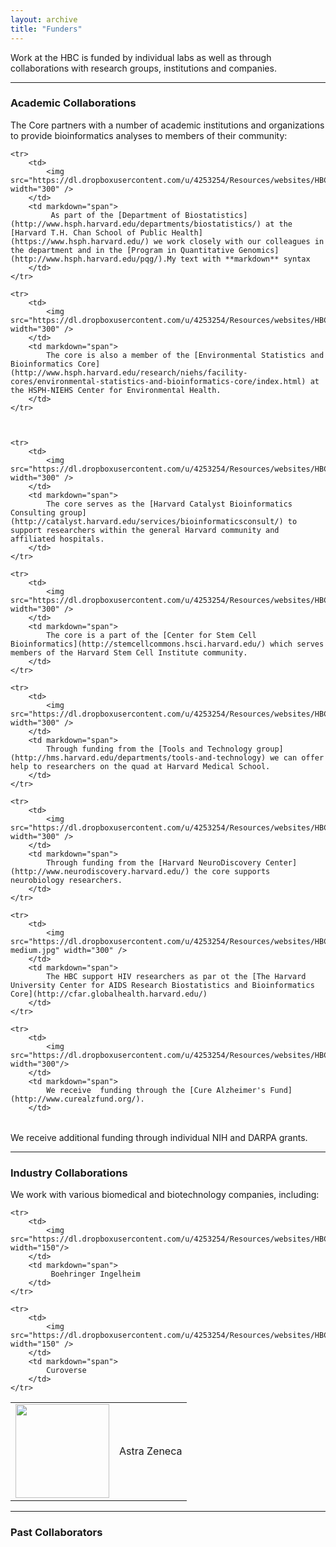 ```yaml
---
layout: archive
title: "Funders"
---
```


Work at the HBC is funded by individual labs as well as through collaborations with research groups, institutions and companies. 

-----

### Academic Collaborations

The Core partners with a number of academic institutions and organizations to provide bioinformatics analyses to members of their community:

<table>

    <tr>
        <td>
            <img src="https://dl.dropboxusercontent.com/u/4253254/Resources/websites/HBC/images/HarvardChan_logo_stack_RGB_Small.png"  width="300" /> 
        </td>
        <td markdown="span">
             As part of the [Department of Biostatistics](http://www.hsph.harvard.edu/departments/biostatistics/) at the [Harvard T.H. Chan School of Public Health](https://www.hsph.harvard.edu/) we work closely with our colleagues in the department and in the [Program in Quantitative Genomics](http://www.hsph.harvard.edu/pqg/).My text with **markdown** syntax
        </td>
    </tr>

    <tr>
        <td>
            <img src="https://dl.dropboxusercontent.com/u/4253254/Resources/websites/HBC/images/niehs.png"  width="300" />
        </td>
        <td markdown="span">
            The core is also a member of the [Environmental Statistics and Bioinformatics Core](http://www.hsph.harvard.edu/research/niehs/facility-cores/environmental-statistics-and-bioinformatics-core/index.html) at the HSPH-NIEHS Center for Environmental Health.
        </td>
    </tr>
    


    <tr>
        <td>
            <img src="https://dl.dropboxusercontent.com/u/4253254/Resources/websites/HBC/images/harvard_catalyst_logo3.jpg"  width="300" />
        </td>
        <td markdown="span">
            The core serves as the [Harvard Catalyst Bioinformatics Consulting group](http://catalyst.harvard.edu/services/bioinformaticsconsult/) to support researchers within the general Harvard community and affiliated hospitals. 
        </td>
    </tr>

    <tr>
        <td>
            <img src="https://dl.dropboxusercontent.com/u/4253254/Resources/websites/HBC/images/hsci_logo.png" width="300" />
        </td>
        <td markdown="span">
            The core is a part of the [Center for Stem Cell Bioinformatics](http://stemcellcommons.hsci.harvard.edu/) which serves members of the Harvard Stem Cell Institute community. 
        </td>
    </tr>

    <tr>
        <td>
            <img  src="https://dl.dropboxusercontent.com/u/4253254/Resources/websites/HBC/images/hms_logo.png"  width="300" />
        </td>
        <td markdown="span">
            Through funding from the [Tools and Technology group](http://hms.harvard.edu/departments/tools-and-technology) we can offer help to researchers on the quad at Harvard Medical School. 
        </td>
    </tr>

    <tr>
        <td>
            <img  src="https://dl.dropboxusercontent.com/u/4253254/Resources/websites/HBC/images/hndc_new_logo_without_background.jpg"  width="300" />
        </td>
        <td markdown="span">
            Through funding from the [Harvard NeuroDiscovery Center](http://www.neurodiscovery.harvard.edu/) the core supports neurobiology researchers.
        </td>
    </tr>

    <tr>
        <td>
            <img src="https://dl.dropboxusercontent.com/u/4253254/Resources/websites/HBC/images/hucfarlogo-medium.jpg" width="300" />
        </td>
        <td markdown="span">
            The HBC support HIV researchers as par ot the [The Harvard University Center for AIDS Research Biostatistics and Bioinformatics Core](http://cfar.globalhealth.harvard.edu/)
        </td>
    </tr>

    <tr>
        <td>
            <img src="https://dl.dropboxusercontent.com/u/4253254/Resources/websites/HBC/images/alzheimer_logo.png" width="300"/>
        </td>
        <td markdown="span">
            We receive  funding through the [Cure Alzheimer's Fund](http://www.curealzfund.org/).
        </td>
</tr>

</table>

We receive additional funding through individual NIH and DARPA grants.

----

### Industry Collaborations

We work with various biomedical and biotechnology companies, including:

<table>
    <tr>
         <td>
            <img  src="https://dl.dropboxusercontent.com/u/4253254/Resources/websites/HBC/images/AstraZeneca-logo.jpg" width="150" /> 
        </td>
        <td markdown="span">
            Astra Zeneca
        </td>
    </tr> 

    <tr>    
        <td>
            <img src="https://dl.dropboxusercontent.com/u/4253254/Resources/websites/HBC/images/Boehringer_Ingelheim_Logo.svg.png" width="150"/>
        </td>
        <td markdown="span">
             Boehringer Ingelheim 
        </td>
    </tr>
    
    <tr>
        <td>
            <img  src="https://dl.dropboxusercontent.com/u/4253254/Resources/websites/HBC/images/arvados_curoverse_logo_01.jpeg" width="150" />
        </td>
        <td markdown="span">
            Curoverse
        </td>
    </tr>
</table>


---- 

### Past Collaborators


